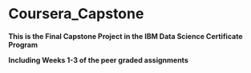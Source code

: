 # Coursera_Capstone

<h4> This is the  Final 
Capstone Project in the IBM Data Science Certificate Program

Including Weeks 1-3 of the peer graded assignments
</h4>

